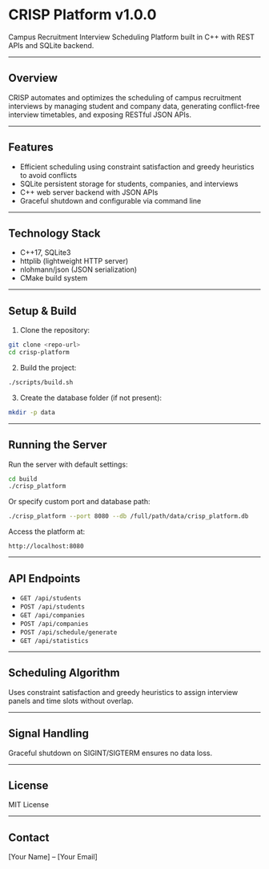 # CRISP Platform v1.0.0

Campus Recruitment Interview Scheduling Platform built in C++ with REST APIs and SQLite backend.

---

## Overview

CRISP automates and optimizes the scheduling of campus recruitment interviews by managing student and company data, generating conflict-free interview timetables, and exposing RESTful JSON APIs.

---

## Features

- Efficient scheduling using constraint satisfaction and greedy heuristics to avoid conflicts  
- SQLite persistent storage for students, companies, and interviews  
- C++ web server backend with JSON APIs  
- Graceful shutdown and configurable via command line  

---

## Technology Stack

- C++17, SQLite3  
- httplib (lightweight HTTP server)  
- nlohmann/json (JSON serialization)  
- CMake build system  

---

## Setup & Build

1. Clone the repository:

```bash
git clone <repo-url>
cd crisp-platform
```

2. Build the project:

```bash
./scripts/build.sh
```

3. Create the database folder (if not present):

```bash
mkdir -p data
```

---

## Running the Server

Run the server with default settings:

```bash
cd build
./crisp_platform
```

Or specify custom port and database path:

```bash
./crisp_platform --port 8080 --db /full/path/data/crisp_platform.db
```

Access the platform at:

```
http://localhost:8080
```

---

## API Endpoints

- `GET /api/students`  
- `POST /api/students`  
- `GET /api/companies`  
- `POST /api/companies`  
- `POST /api/schedule/generate`  
- `GET /api/statistics`  

---

## Scheduling Algorithm

Uses constraint satisfaction and greedy heuristics to assign interview panels and time slots without overlap.

---

## Signal Handling

Graceful shutdown on SIGINT/SIGTERM ensures no data loss.

---

## License

MIT License

---

## Contact

[Your Name] – [Your Email]
